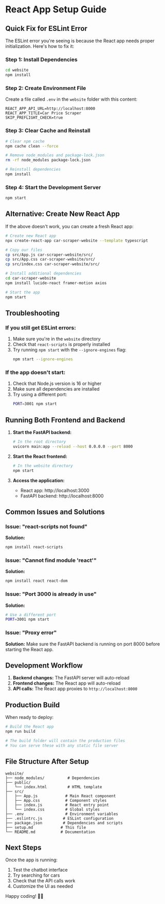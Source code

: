 # React App Setup Guide

## Quick Fix for ESLint Error

The ESLint error you're seeing is because the React app needs proper initialization. Here's how to fix it:

### Step 1: Install Dependencies
```bash
cd website
npm install
```

### Step 2: Create Environment File
Create a file called `.env` in the `website` folder with this content:
```
REACT_APP_API_URL=http://localhost:8000
REACT_APP_TITLE=Car Price Scraper
SKIP_PREFLIGHT_CHECK=true
```

### Step 3: Clear Cache and Reinstall
```bash
# Clear npm cache
npm cache clean --force

# Remove node_modules and package-lock.json
rm -rf node_modules package-lock.json

# Reinstall dependencies
npm install
```

### Step 4: Start the Development Server
```bash
npm start
```

## Alternative: Create New React App

If the above doesn't work, you can create a fresh React app:

```bash
# Create new React app
npx create-react-app car-scraper-website --template typescript

# Copy our files
cp src/App.js car-scraper-website/src/
cp src/App.css car-scraper-website/src/
cp src/index.css car-scraper-website/src/

# Install additional dependencies
cd car-scraper-website
npm install lucide-react framer-motion axios

# Start the app
npm start
```

## Troubleshooting

### If you still get ESLint errors:
1. Make sure you're in the `website` directory
2. Check that `react-scripts` is properly installed
3. Try running `npm start` with the `--ignore-engines` flag:
   ```bash
   npm start --ignore-engines
   ```

### If the app doesn't start:
1. Check that Node.js version is 16 or higher
2. Make sure all dependencies are installed
3. Try using a different port:
   ```bash
   PORT=3001 npm start
   ```

## Running Both Frontend and Backend

1. **Start the FastAPI backend:**
   ```bash
   # In the root directory
   uvicorn main:app --reload --host 0.0.0.0 --port 8000
   ```

2. **Start the React frontend:**
   ```bash
   # In the website directory
   npm start
   ```

3. **Access the application:**
   - React app: http://localhost:3000
   - FastAPI backend: http://localhost:8000

## Common Issues and Solutions

### Issue: "react-scripts not found"
**Solution:**
```bash
npm install react-scripts
```

### Issue: "Cannot find module 'react'"
**Solution:**
```bash
npm install react react-dom
```

### Issue: "Port 3000 is already in use"
**Solution:**
```bash
# Use a different port
PORT=3001 npm start
```

### Issue: "Proxy error"
**Solution:**
Make sure the FastAPI backend is running on port 8000 before starting the React app.

## Development Workflow

1. **Backend changes:** The FastAPI server will auto-reload
2. **Frontend changes:** The React app will auto-reload
3. **API calls:** The React app proxies to `http://localhost:8000`

## Production Build

When ready to deploy:

```bash
# Build the React app
npm run build

# The build folder will contain the production files
# You can serve these with any static file server
```

## File Structure After Setup

```
website/
├── node_modules/          # Dependencies
├── public/
│   └── index.html         # HTML template
├── src/
│   ├── App.js            # Main React component
│   ├── App.css           # Component styles
│   ├── index.js          # React entry point
│   └── index.css         # Global styles
├── .env                  # Environment variables
├── .eslintrc.js         # ESLint configuration
├── package.json         # Dependencies and scripts
├── setup.md            # This file
└── README.md           # Documentation
```

## Next Steps

Once the app is running:
1. Test the chatbot interface
2. Try searching for cars
3. Check that the API calls work
4. Customize the UI as needed

Happy coding! 🚗✨
